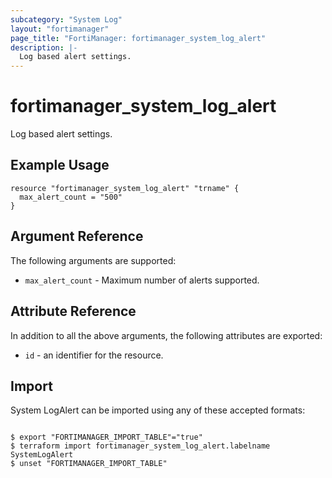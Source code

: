```yaml
---
subcategory: "System Log"
layout: "fortimanager"
page_title: "FortiManager: fortimanager_system_log_alert"
description: |-
  Log based alert settings.
---
```


# fortimanager_system_log_alert
Log based alert settings.

## Example Usage

```hcl
resource "fortimanager_system_log_alert" "trname" {
  max_alert_count = "500"
}
```

## Argument Reference


The following arguments are supported:


* `max_alert_count` - Maximum number of alerts supported.


## Attribute Reference

In addition to all the above arguments, the following attributes are exported:
* `id` - an identifier for the resource.

## Import

System LogAlert can be imported using any of these accepted formats:
```

$ export "FORTIMANAGER_IMPORT_TABLE"="true"
$ terraform import fortimanager_system_log_alert.labelname SystemLogAlert
$ unset "FORTIMANAGER_IMPORT_TABLE"
```

